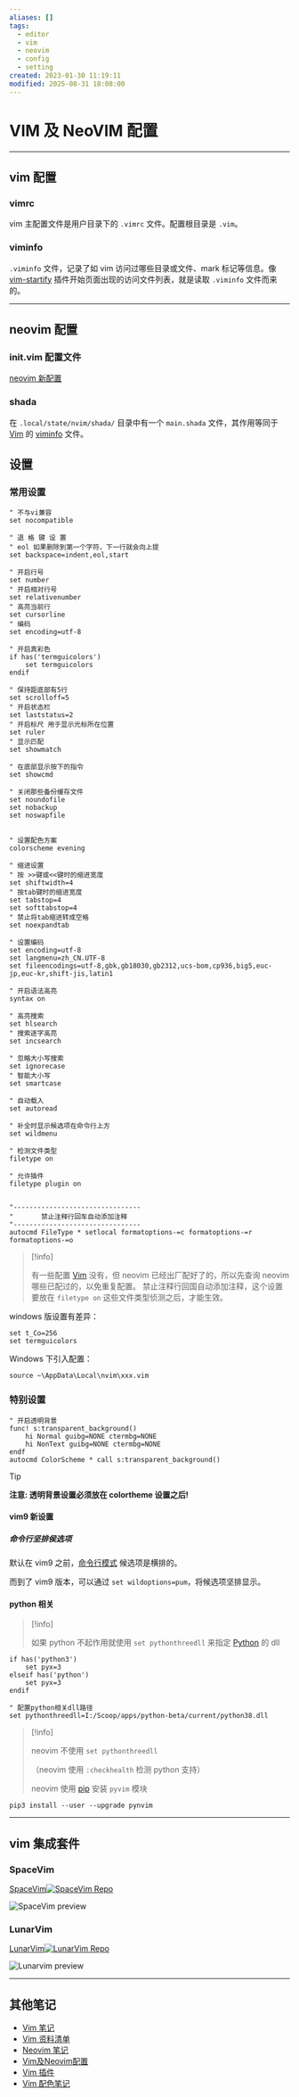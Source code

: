 ```yaml
---
aliases: []
tags:
  - editor
  - vim
  - neovim
  - config
  - setting
created: 2023-01-30 11:19:11
modified: 2025-08-31 18:08:00
---
```


# VIM 及 NeoVIM 配置

---

## vim 配置

### vimrc

vim 主配置文件是用户目录下的 `.vimrc` 文件。配置根目录是 `.vim`。

### viminfo

`.viminfo` 文件，记录了如 vim 访问过哪些目录或文件、mark 标记等信息。像 [vim-startify](Vim_Plugin.md#vim-startify) 插件开始页面出现的访问文件列表，就是读取 `.viminfo` 文件而来的。

---

## neovim 配置

### init.vim 配置文件

[neovim 新配置](Neovim_Note.md#neovim%20新配置)

### shada

在 `.local/state/nvim/shada/` 目录中有一个 `main.shada` 文件，其作用等同于 [Vim](Vim_Note.md) 的 [viminfo](#viminfo) 文件。

## 设置

### 常用设置

```vimscript
" 不与vi兼容 
set nocompatible

" 退 格 键 设 置
" eol 如果删除到第一个字符，下一行就会向上提
set backspace=indent,eol,start

" 开启行号
set number
" 开启相对行号
set relativenumber
" 高亮当前行
set cursorline
" 编码
set encoding=utf-8

" 开启真彩色
if has('termguicolors')
    set termguicolors
endif

" 保持距底部有5行
set scrolloff=5
" 开启状态栏
set laststatus=2
" 开启标尺 用于显示光标所在位置
set ruler
" 显示匹配
set showmatch

" 在底部显示按下的指令
set showcmd

" 关闭那些备份缓存文件
set noundofile
set nobackup
set noswapfile


" 设置配色方案
colorscheme evening

" 缩进设置
" 按 >>键或<<键时的缩进宽度
set shiftwidth=4
" 按tab键时的缩进宽度
set tabstop=4
set softtabstop=4
" 禁止将tab缩进转成空格
set noexpandtab

" 设置编码
set encoding=utf-8
set langmenu=zh_CN.UTF-8
set fileencodings=utf-8,gbk,gb18030,gb2312,ucs-bom,cp936,big5,euc-jp,euc-kr,shift-jis,latin1

" 开启语法高亮
syntax on

" 高亮搜索
set hlsearch
" 搜索逐字高亮
set incsearch

" 忽略大小写搜索
set ignorecase
" 智能大小写
set smartcase

" 自动载入
set autoread

" 补全时显示候选项在命令行上方
set wildmenu

" 检测文件类型 
filetype on

" 允许插件
filetype plugin on


"--------------------------------
"       禁止注释行回车自动添加注释
"--------------------------------
autocmd FileType * setlocal formatoptions-=c formatoptions-=r formatoptions-=o

```

> [!info]
> 
> 有一些配置 [Vim](Vim_Note.md) 没有，但 neovim 已经出厂配好了的，所以先查询 neovim 哪些已配过的，以免重复配置。
> 禁止注释行回国自动添加注释，这个设置要放在 `filetype on` 这些文件类型侦测之后，才能生效。

windows 版设置有差异：
```vimscript
set t_Co=256
set termguicolors
```

Windows 下引入配置：
```vimscript
source ~\AppData\Local\nvim\xxx.vim
```

### 特别设置

```vimscript
" 开启透明背景                                                                                                    
func! s:transparent_background()
    hi Normal guibg=NONE ctermbg=NONE
    hi NonText guibg=NONE ctermbg=NONE
endf
autocmd ColorScheme * call s:transparent_background()

```

> [!tip] 
> 
> **注意: 透明背景设置必须放在 colortheme 设置之后!**

#### vim9 新设置

##### 命令行坚排侯选项

默认在 vim9 之前，[命令行模式](Vim_Note.md#命令行模式) 候选项是横排的。

而到了 vim9 版本，可以通过 `set wildoptions=pum`，将候选项坚排显示。

#### python 相关

> [!info] 
> 
> 如果 python 不起作用就使用 `set pythonthreedll` 来指定 [Python](../Python/Python_Note.md) 的 dll

```shell
if has('python3')
	set pyx=3
elseif has('python')
	set pyx=3
endif

" 配置python相关dll路径
set pythonthreedll=I:/Scoop/apps/python-beta/current/python38.dll
```

> [!info] 
>
> neovim 不使用 `set pythonthreedll`
>
>（neovim 使用 `:checkhealth` 检测 python 支持）
>
> neovim 使用 [pip](../Python/Python_Note.md#pip) 安装 `pyvim` 模块

```shell
pip3 install --user --upgrade pynvim
```

---

## vim 集成套件

### SpaceVim

[SpaceVim](https://spacevim.org/)[![SpaceVim Repo](https://img.shields.io/github/stars/SpaceVim/SpaceVim?style=social)](https://github.com/SpaceVim/SpaceVim)

![SpaceVim preview](https://user-images.githubusercontent.com/13142418/228742293-1ca7c173-84a6-461a-9fb5-656d23953e12.png)

### LunarVim

[LunarVim](https://www.lunarvim.org/)[![LunarVim Repo](https://img.shields.io/github/stars/LunarVim/LunarVim?style=social)](https://github.com/LunarVim/LunarVim)

![Lunarvim preview](https://www.lunarvim.org/img/lunarvim_preview.png)

---

## 其他笔记

* [Vim 笔记](Vim_Note.md)
* [Vim 资料清单](Vim_Material.md)
* [Neovim 笔记](Neovim_Note.md)
* [Vim及Neovim配置](Vim及Neovim配置.md)
* [Vim 插件](Vim_Plugin.md)
* [Vim 配色笔记](Vim_Colorscheme_Note.md)

